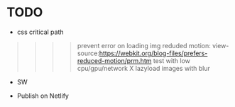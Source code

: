 # TODO

* css critical path 
>>>> prevent error on loading img
>>>> reduded motion: view-source:https://webkit.org/blog-files/prefers-reduced-motion/prm.htm
> test with low cpu/gpu/network
X lazyload images with blur
* SW  

* Publish on Netlify
